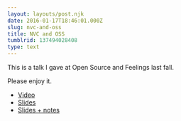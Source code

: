 ```yaml
---
layout: layouts/post.njk
date: 2016-01-17T18:46:01.000Z
slug: nvc-and-oss
title: NVC and OSS
tumblrid: 137494028408
type: text
---
```

<p>This is a talk I gave at Open Source and Feelings last fall.</p>

<p>Please enjoy it.</p>

<ul><li><a href="http://j.mp/nvc-oss-video">Video</a></li>
<li><a href="http://j.mp/nvc-oss">Slides</a></li>
<li><a href="http://j.mp/nvc-oss-notes">Slides + notes</a></li>
</ul>
